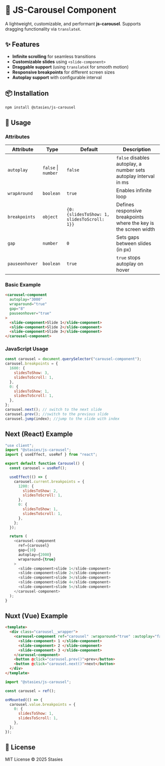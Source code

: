 # 🚀 JS-Carousel Component

A lightweight, customizable, and performant **js-carousel**. Supports dragging functionality via `translateX`.

## ✨ Features

- **Infinite scrolling** for seamless transitions
- **Customizable slides** using `<slide-component>`
- **Draggable support** (using `translateX` for smooth motion)
- **Responsive breakpoints** for different screen sizes
- **Autoplay support** with configurable interval

## 📦 Installation

```sh
npm install @stasies/js-carousel
```

## 🚀 Usage

### Attributes

| Attribute      | Type                | Default                                     | Description                                                      |
| -------------- | ------------------- | ------------------------------------------- | ---------------------------------------------------------------- |
| `autoplay`     | `false` \| `number` | `false`                                     | `false` disables autoplay, a number sets autoplay interval in ms |
| `wrapAround`   | `boolean`           | `true`                                      | Enables infinite loop                                            |
| `breakpoints`  | `object`            | `{0: {slidesToShow: 1, slidesToScroll: 1}}` | Defines responsive breakpoints where the key is the screen width |
| `gap`          | `number`            | `0`                                         | Sets gaps between slides (in px)                                 |
| `pauseonhover` | `boolean`           | `true`                                      | `true` stops autoplay on hover                                   |

### Basic Example

```html
<carousel-component
  autoplay="3000"
  wraparound="true"
  gap="8"
  pauseonhover="true"
>
  <slide-component>Slide 1</slide-component>
  <slide-component>Slide 2</slide-component>
  <slide-component>Slide 3</slide-component>
</carousel-component>
```

### JavaScript Usage

```javascript
const carousel = document.querySelector("carousel-component");
carousel.breakpoints = {
  1600: {
    slidesToShow: 3,
    slidesToScroll: 1,
  },
  0: {
    slidesToShow: 1,
    slidesToScroll: 1,
  },
};
carousel.next(); // switch to the next slide
carousel.prev(); //switch to the previous slide
carousel.jump(index); //jump to the slide with index
```

## Next (React) Example

```javascript
"use client";
import "@stasies/js-carousel";
import { useEffect, useRef } from "react";

export default function Carousel() {
  const carousel = useRef();

  useEffect(() => {
    carousel.current.breakpoints = {
      1200: {
        slidesToShow: 2,
        slidesToScroll: 1,
      },
      0: {
        slidesToShow: 1,
        slidesToScroll: 1,
      },
    };
  });

  return (
    <carousel-component
      ref={carousel}
      gap={10}
      autoplay={2000}
      wraparound={true}
    >
      <slide-component>slide 1</slide-component>
      <slide-component>slide 2</slide-component>
      <slide-component>slide 3</slide-component>
      <slide-component>slide 4</slide-component>
      <slide-component>slide 5</slide-component>
    </carousel-component>
  );
}
```

## Nuxt (Vue) Example

```html
<template>
  <div class="carousel__wrapper">
    <carousel-component ref="carousel" :wraparound="true" :autoplay="false">
      <slide-component> 1 </slide-component>
      <slide-component> 2 </slide-component>
      <slide-component> 3 </slide-component>
    </carousel-component>
    <button @click="carousel.prev()">prev</button>
    <button @click="carousel.next()">next</button>
  </div>
</template>
```

```javascript
import "@stasies/js-carousel";

const carousel = ref();

onMounted(() => {
  carousel.value.breakpoints = {
    0: {
      slidesToShow: 1,
      slidesToScroll: 1,
    },
  };
});
```

## 📄 License

MIT License © 2025 Stasies
